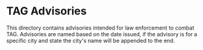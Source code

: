 # TAG Advisories 
This directory contains advisories intended for law enforcement to combat TAG. Advisories are named based on the date issued, if the advisory is for a specific city and state the city's name will be appended to the end.
